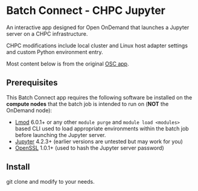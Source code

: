 # Batch Connect - CHPC Jupyter

An interactive app designed for Open OnDemand that launches a Jupyter
server on a CHPC infrastructure.

CHPC modifications include local cluster and Linux host adapter settings and custom Python environment entry.

Most content below is from the original [OSC app](https://github.com/OSC/bc_osc_jupyter).

## Prerequisites

This Batch Connect app requires the following software be installed on the
**compute nodes** that the batch job is intended to run on (**NOT** the
OnDemand node):

- [Lmod] 6.0.1+ or any other `module purge` and `module load <modules>` based
  CLI used to load appropriate environments within the batch job before
  launching the Jupyter server.
- [Jupyter] 4.2.3+ (earlier versions are untested but may work for
  you)
- [OpenSSL] 1.0.1+ (used to hash the Jupyter server password)

[Jupyter]: https://jupyter.org/
[OpenSSL]: https://www.openssl.org/
[Lmod]: https://www.tacc.utexas.edu/research-development/tacc-projects/lmod

## Install

git clone and modify to your needs.

